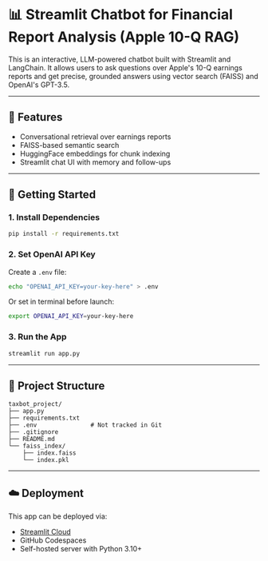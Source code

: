 # 📊 Streamlit Chatbot for Financial Report Analysis (Apple 10-Q RAG)

This is an interactive, LLM-powered chatbot built with Streamlit and LangChain. It allows users to ask questions over Apple's 10-Q earnings reports and get precise, grounded answers using vector search (FAISS) and OpenAI's GPT-3.5.

---

## 🔧 Features
- Conversational retrieval over earnings reports
- FAISS-based semantic search
- HuggingFace embeddings for chunk indexing
- Streamlit chat UI with memory and follow-ups

---

## 🚀 Getting Started

### 1. Install Dependencies

```bash
pip install -r requirements.txt
```

### 2. Set OpenAI API Key

Create a `.env` file:

```bash
echo "OPENAI_API_KEY=your-key-here" > .env
```

Or set in terminal before launch:

```bash
export OPENAI_API_KEY=your-key-here
```

### 3. Run the App

```bash
streamlit run app.py
```

---

## 📁 Project Structure

```
taxbot_project/
├── app.py
├── requirements.txt
├── .env               # Not tracked in Git
├── .gitignore
├── README.md
└── faiss_index/
    ├── index.faiss
    └── index.pkl
```

---

## ☁️ Deployment

This app can be deployed via:
- [Streamlit Cloud](https://streamlit.io/cloud)
- GitHub Codespaces
- Self-hosted server with Python 3.10+
